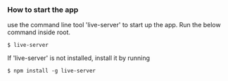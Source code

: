 ### How to start the app

use the command line tool 'live-server' to start up the app. Run the below command inside root.

    $ live-server

If 'live-server' is not installed, install it by running 

    $ npm install -g live-server



